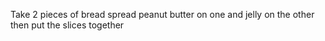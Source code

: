 Take 2 pieces of bread spread peanut butter on one and jelly on the other then put the slices together